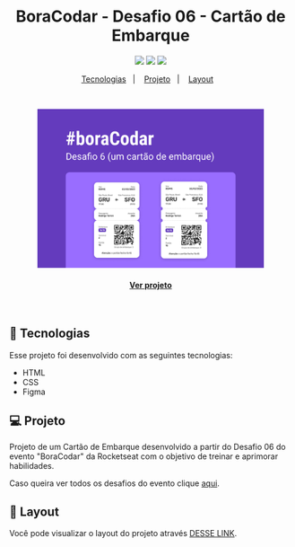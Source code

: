 <h1 align="center">BoraCodar - Desafio 06 - Cartão de Embarque</h1>

<p align="center">
  <a alt="HTML5">
    <img src="https://img.shields.io/badge/HTML5-E34F26?logo=html5&logoColor=fff&style=for-the-badge" />
  </a>
  <a alt="CSS3">
    <img src="https://img.shields.io/badge/CSS3-1572B6?logo=css3&logoColor=fff&style=for-the-badge" />
  </a>
  <a alt="Figma">
     <img src="https://img.shields.io/badge/Figma-F24E1E?logo=figma&logoColor=white&style=for-the-badge" />
  </a>
</p>

<p align="center">
  <a href="#-tecnologias">Tecnologias</a>&nbsp;&nbsp;&nbsp;|&nbsp;&nbsp;&nbsp;
  <a href="#-projeto">Projeto</a>&nbsp;&nbsp;&nbsp;|&nbsp;&nbsp;&nbsp;
  <a href="#-layout">Layout</a>&nbsp;&nbsp;&nbsp;
</p>

<br>
<p align="center">
  <img alt="Imagem do projeto." src=".github/preview06.jpg" width="80%">
</p>

<h4 align="center">
  
  [Ver projeto](https://gabrielcenteiofreitas.github.io/estudos-rocketseat-boracodar06-cartao_de_embarque/)
</h4>

<br>


## 🚀 Tecnologias

Esse projeto foi desenvolvido com as seguintes tecnologias:

- HTML
- CSS
- Figma


## 💻 Projeto

Projeto de um Cartão de Embarque desenvolvido a partir do Desafio 06 do evento "BoraCodar" da Rocketseat com o objetivo de treinar e aprimorar habilidades.

Caso queira ver todos os desafios do evento clique [aqui](https://github.com/GabrielCenteioFreitas/estudos-rocketseat-boracodar).

## 🔖 Layout

Você pode visualizar o layout do projeto através [DESSE LINK](https://www.figma.com/community/file/1205146101173113980).
